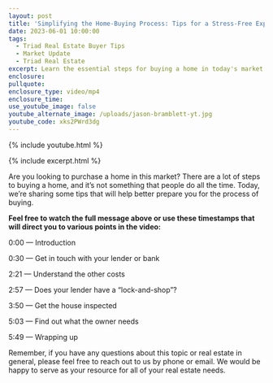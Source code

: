 ```yaml
---
layout: post
title: 'Simplifying the Home-Buying Process: Tips for a Stress-Free Experience'
date: 2023-06-01 10:00:00
tags:
  - Triad Real Estate Buyer Tips
  - Market Update
  - Triad Real Estate
excerpt: Learn the essential steps for buying a home in today's market.
enclosure:
pullquote:
enclosure_type: video/mp4
enclosure_time:
use_youtube_image: false
youtube_alternate_image: /uploads/jason-bramblett-yt.jpg
youtube_code: xks2PWrd3dg
---
```

{% include youtube.html %}

{% include excerpt.html %}

Are you looking to purchase a home in this market? There are a lot of steps to buying a home, and it’s not something that people do all the time. Today, we’re sharing some tips that will help better prepare you for the process of buying.

**Feel free to watch the full message above or use these timestamps that will direct you to various points in the video:**

0:00 — Introduction

0:30 — Get in touch with your lender or bank

2:21 — Understand the other costs

2:57 — Does your lender have a “lock-and-shop”?

3:50 — Get the house inspected

5:03 — Find out what the owner needs

5:49 — Wrapping up

Remember, if you have any questions about this topic or real estate in general, please feel free to reach out to us by phone or email. We would be happy to serve as your resource for all of your real estate needs.